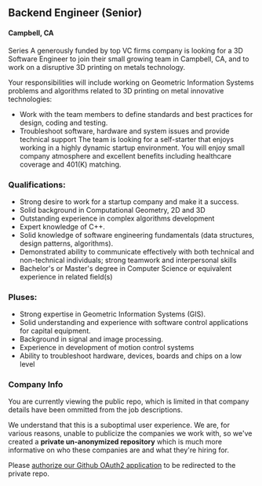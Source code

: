 ## Backend Engineer (Senior)
#### Campbell, CA

Series A generously funded by top VC firms company is looking for a 3D Software Engineer to join their small growing team in Campbell, CA, and to work on a disruptive 3D printing on metals technology.

Your responsibilities will include working on Geometric Information Systems problems and algorithms related to 3D printing on metal innovative technologies:
+	Work with the team members to define standards and best practices for design, coding and testing.
+	Troubleshoot software, hardware and system issues and provide technical support
The team is looking for a self-starter that enjoys working in a highly dynamic startup environment.  You will enjoy small company atmosphere and excellent benefits including healthcare coverage and 401(K) matching.

### Qualifications:
+	Strong desire to work for a startup company and make it a success.
+	Solid background in Computational Geometry, 2D and 3D
+	Outstanding experience in complex algorithms development
+	Expert knowledge of C++.
+	Solid knowledge of software engineering fundamentals (data structures, design patterns, algorithms).
+	Demonstrated ability to communicate effectively with both technical and non-technical individuals; strong teamwork and interpersonal skills
+	Bachelor's or Master's degree in Computer Science or equivalent experience in related field(s)

### Pluses:
+	Strong expertise in Geometric Information Systems (GIS).
+	Solid understanding and experience with software control applications for capital equipment.
+	Background in signal and image processing.
+	Experience in development of motion control systems
+	Ability to troubleshoot hardware, devices, boards and chips on a low level


### Company Info
You are currently viewing the public repo, which is limited in that company details have been ommitted from the job descriptions.  
    
We understand that this is a suboptimal user experience.  We are, for various reasons, unable to publicize the companies we work with, so we've
created a **private un-anonymized repository** which is much more informative on who these companies are and what they're hiring for.  
    
Please [authorize our Github OAuth2 application](https://letsrockit.co/users/auth/github?job_id=vmvsbzne-backend-engineer-senior) to be redirected to the private repo.
